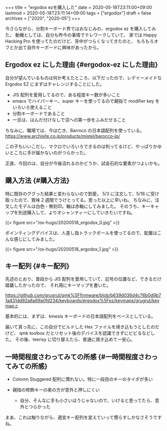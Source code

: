 +++
title = "ergodox ezを購入した"
date = 2020-05-18T23:11:00+09:00
lastmod = 2020-05-18T23:11:14+09:00
tags = ["ergodox"]
draft = false
archives = ["2020", "2020-05"]
+++

今さらながら、分割キーボード界ではおなじみの、ergodox ez を購入してみた。
動機としては、自分も昨今の事情でテレワークしていて、
家では Happy Hacking Pro を使ってたのだけど、背中がつらくなってきたのと、
もろもろオフとか出て自作キーボードに興味があったから。

## Ergodox ez にした理由 {#ergodox-ez にした理由}

自分が望んでいるものは何か考えたところ、以下だったので、レデイーメイドな Ergodox EZ にまずはチャレンジすることにした。

- JIS 配列を愛用してるので、ある程度キー数が多いこと
- emacs でハイパーキー、super キーを使ってるので親指で modifier key をいろいろ使えること
- 分割キーボードであること
- 一旦は、はんだ付けなしで沼への第一歩をふみだせること

ちなみに、職場では、今は亡き、Barroco の日本語配列を使っている。
<https://www.archisite.co.jp/products/mistel/barocco-jp/>

この子もいいこだし、マクロでいろいろできるのは判ってるけど、やっぱりかゆいところに手が届かないのがつらかった。

正直、今回のは、自分が今後沼れるのかどうか、試金石的な要素がつよいかも。

## 購入方法 {#購入方法}

特に既存のググった結果と変わらないので割愛。
5/3 に注文して、5/18 に受け取ったので、賞味 2 週間でうけとってる。思った以上に早いね。
ちなみに、注文したモデルは白色・無刻印。軸は赤軸にしてみました。
そのうち、キーキャップを別途購入して、よりオシャンティーにしていきたいですね。

{{< figure src="/ox-hugo/20200518_ergodox_0.jpg" >}}

ポインティングデバイスは、人差し指トラックボールを使ってるので、配置はこんな感じにしてみました。

{{< figure src="/ox-hugo/20200518_ergodox_1.jpg" >}}

## キー配列 {#キー配列}

先述のとおり、普段から JIS 配列を愛用していて、記号の位置など、できるだけ踏襲したかったので、
それ用にキーマップを書いた。

<https://github.com/grugrut/qmk%5Ffirmware/blob/b639d036d4c76b0d9b71a431dd92a8a69a0fd234/keyboards/ergodox%5Fez/keymaps/grugrut/keymap.c>

基本的には、まずは、kinesis キーボードの日本語配列をベースとしている。

届いて真っ先に、この自分でビルドした Hex ファイルを焼き込もうとしたのだけど、
qmk toolbox だとリセット後のデバイスを認識できずにビビるなどした。
その後、teensy に切り替えたら、普通に焼き込めて一安心。

## 一時間程度さわってみての所感 {#一時間程度さわってみての所感}

- Colomn Stuggered 配列に慣れない。特に一段目のキーのタイポが多い

- 親指の修飾キーの奥の方が意外と押しにくい
  - 自分、そんなに手も小さいほうじゃないので、いけると思ってたら、意外とつらかった

まあ、これは触りながら、適宜キー配列を変えていって慣らすしかなさそうですね。
